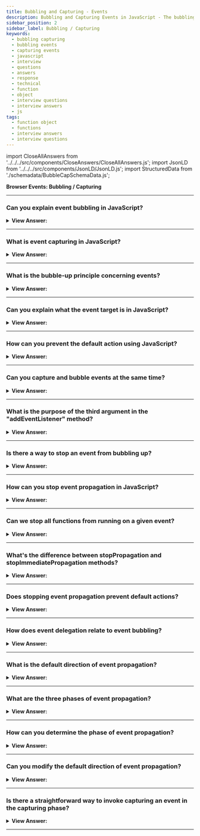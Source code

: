 ```yaml
---
title: Bubbling and Capturing - Events
description: Bubbling and Capturing Events in JavaScript - The bubbling-up principle is self-explanatory based on its name. - JavaScript Interview Questions & Answers
sidebar_position: 2
sidebar_label: Bubbling / Capturing
keywords:
  - bubbling capturing
  - bubbling events
  - capturing events
  - javascript
  - interview
  - questions
  - answers
  - response
  - technical
  - function
  - object
  - interview questions
  - interview answers
  - js
tags:
  - function object
  - functions
  - interview answers
  - interview questions
---
```


import CloseAllAnswers from '../../../src/components/CloseAnswers/CloseAllAnswers.js';
import JsonLD from '../../../src/components/JsonLD/JsonLD.js';
import StructuredData from './schemadata/BubbleCapSchemaData.js';

<JsonLD data={StructuredData} />

<head>
  <title>Bubbling and Capturing | JavaScript Frontend Phone Interview</title>
</head>

**Browser Events: Bubbling / Capturing**

<CloseAllAnswers />

---

### Can you explain event bubbling in JavaScript?

<details>
  <summary><strong>View Answer:</strong></summary>
  <div>
  <div><strong>Interview Response:</strong> Event bubbling is the process where an event triggers on the innermost target element first and then successively triggers on ancestors (parents) in the same nesting hierarchy up to the outermost DOM element.
  </div><br />
  <div><strong className="codeExample">Code Example:</strong><br /><br />

  <div></div>

HTML:

```html
<div id="outer">
  <div id="inner">
    <button id="button">Click me!</button>
  </div>
</div>
```

JavaScript:

```javascript
// Event listener for the outer div
document.getElementById("outer").addEventListener("click", function() {
  console.log("Outer div clicked");
});

// Event listener for the inner div
document.getElementById("inner").addEventListener("click", function() {
  console.log("Inner div clicked");
});

// Event listener for the button
document.getElementById("button").addEventListener("click", function() {
  console.log("Button clicked");
});
```

In this example, when you click the button, the event will propagate upwards through the nested elements. So, when you click the button, the console will display the following output:

Output:

```js
Button clicked
Inner div clicked
Outer div clicked
```

This demonstrates the event bubbling behavior, where the event is triggered on the innermost element and then propagates up through its parent elements.

  </div>
  </div>
</details>

---

### What is event capturing in JavaScript?

<details>
  <summary><strong>View Answer:</strong></summary>
  <div>
  <div><strong>Interview Response:</strong> Event capturing is the opposite of bubbling. It's when an event starts at the outermost element and triggers on descendents, moving towards the innermost target element.
  </div><br />
  <div><strong className="codeExample">Code Example:</strong><br /><br />

  <div></div>

HTML:

```html
<div id="outer">
  <div id="inner">
    <button id="button">Click me!</button>
  </div>
</div>
```

JavaScript:

```javascript
// Event listener for the outer div with event capturing
document.getElementById("outer").addEventListener("click", function() {
  console.log("Outer div clicked (capturing)");
}, true);

// Event listener for the inner div with event capturing
document.getElementById("inner").addEventListener("click", function() {
  console.log("Inner div clicked (capturing)");
}, true);

// Event listener for the button with event capturing
document.getElementById("button").addEventListener("click", function() {
  console.log("Button clicked (capturing)");
}, true);
```

In this example, when you click the button, the event will be captured in the capturing phase and propagate downwards through the nested elements. So, when you click the button, the console will display the following output:

Output:

```
Outer div clicked (capturing)
Inner div clicked (capturing)
Button clicked (capturing)
```

This demonstrates the event capturing behavior, where the event is triggered on the outermost element and then propagates down through its child elements.

  </div>
  </div>
</details>

---

### What is the bubble-up principle concerning events?

<details>
  <summary><strong>View Answer:</strong></summary>
  <div>
  <div><strong>Interview Response:</strong> The bubbling-up principle is self-explanatory based on its name. In principle, when an event happens on an element, it first runs its handlers, then on its parent, and back up to the other ancestors.
    </div><br />
  <div><strong className="codeExample">Code Example:</strong><br /><br />

  <div></div>

```html
<style>
  body * {
    margin: 10px;
    border: 1px solid blue;
  }
</style>

<!-- this will return the p, div and form alerts -->
<form onclick="alert('form')">
  FORM
  <div onclick="alert('div')">
    DIV
    <p onclick="alert('p')">P</p>
  </div>
</form>
```

  </div>
  </div>
</details>

---

### Can you explain what the event target is in JavaScript?

<details>
  <summary><strong>View Answer:</strong></summary>
  <div>
  <div><strong>Interview Response:</strong> The most deeply nesting element that created the event is known as a target element, and it may be accessed using event.target. The event target does not change through the bubbling process; JavaScript views it as the initial point of the event.
    </div><br />
  <div><strong className="codeExample">Code Example:</strong><br /><br />

  <div></div>

HTML:

```html
<button id="myButton">Click me!</button>
```

JavaScript:

```javascript
document.getElementById("myButton").addEventListener("click", function(event) {
  console.log("Event target:", event.target);
});
```

In this example, we have a button with the id "myButton". When you click the button, the event listener function will be triggered, and it will log the event target to the console.

For instance, if you click on the button, the console **output** will be:

```
Event target: <button id="myButton">Click me!</button>
```

The `event.target` property gives you access to the actual element that triggered the event, in this case, the button element with the id "myButton".

---

:::note
The current target is the precise target at which the current action takes place, where "this = event.currentTarget." It is conceivable that event.target equals either this or the current target.
:::

  </div>
  </div>
</details>

---

### How can you prevent the default action using JavaScript?

<details>
  <summary><strong>View Answer:</strong></summary>
  <div>
  <div><strong>Interview Response:</strong> To prevent the default action triggered by an event, you can use the `event.preventDefault()` method in JavaScript. Calling this method within an event listener will prevent the default behavior associated with the event.
  </div><br />
  <div><strong className="codeExample">Code Example:</strong><br /><br />

  <div></div>

HTML:

```html
<a href="https://www.example.com" id="myLink">Click me!</a>
```

JavaScript:

```js
document.getElementById("myLink").addEventListener("click", function(event) {
  event.preventDefault(); // Prevents the default action (navigating to the URL)
  console.log("Default action prevented");
});
```

  </div>
  </div>
</details>

---

### Can you capture and bubble events at the same time?

<details>
  <summary><strong>View Answer:</strong></summary>
  <div>
  <div><strong>Interview Response:</strong> Yes, by setting the third parameter of addEventListener to true, you can enable event capturing, and events will propagate from the capturing phase to the target phase and then to the bubbling phase.
  </div><br />
  <div><strong className="codeExample">Code Example:</strong><br /><br />

  <div></div>

HTML:

```html
<div id="myElement">
  <button id="myButton">Click me!</button>
</div>
```

JavaScript:

```js
document.getElementById("myElement").addEventListener("click", function(event) {
  console.log("Event captured: (capturing phase)");
}, true);

document.getElementById("myElement").addEventListener("click", function(event) {
  console.log("Event bubbled: (bubbling phase)");
}, false);
```

Output:

```html
Event captured: (capturing phase)
Event bubbled: (bubbling phase)
```

  </div>
  </div>
</details>

---

### What is the purpose of the third argument in the "addEventListener" method?

<details>
  <summary><strong>View Answer:</strong></summary>
  <div>
  <div><strong>Interview Response:</strong> The third argument in the `addEventListener` method, known as `useCapture`, is an optional parameter that specifies whether the event should be handled during the capturing phase (`true`) or the bubbling phase (`false`, default).
  </div><br />
  <div><strong className="codeExample">Code Example:</strong><br /><br />

  <div></div>

Here's an example that demonstrates the use of the third argument, `useCapture`, in the `addEventListener` method.

```html
<div id="outer">
  <div id="inner">
    Click me
  </div>
</div>

<script>
  function handleClick(event) {
    console.log("Target element: " + event.target.id);
    console.log("Current target element: " + event.currentTarget.id);
  }

  var outerElement = document.getElementById("outer");
  var innerElement = document.getElementById("inner");

  // Attaching event listeners with different useCapture values
  outerElement.addEventListener("click", handleClick, false); // Bubbling phase
  innerElement.addEventListener("click", handleClick, true); // Capturing phase
</script>
```

In this example, we have an outer `div` element with the id "outer" and an inner `div` element with the id "inner". Two event listeners are attached to these elements using the `addEventListener` method. The first listener is attached to the outer element with `useCapture` set to `false`, indicating the bubbling phase. The second listener is attached to the inner element with `useCapture` set to `true`, indicating the capturing phase.

When you click on the inner element, both event handlers will be called, but their behavior will differ based on the value of `useCapture`. The console logs will show the difference in `event.target.id` (the clicked element) and `event.currentTarget.id` (the element to which the event listener is attached).

  </div>
  </div>
</details>

---

### Is there a way to stop an event from bubbling up?

<details>
  <summary><strong>View Answer:</strong></summary>
  <div>
  <div><strong>Interview Response:</strong> If necessary, we can use two methods to explicitly stop the bubbling up process, including the stopPropagation and stopImmediatePropagation. Using these two approaches should be limited because of some drawbacks, such as click event failures.
    </div>
  </div>
</details>

---

### How can you stop event propagation in JavaScript?

<details>
  <summary><strong>View Answer:</strong></summary>
  <div>
  <div><strong>Interview Response:</strong> You can stop event propagation in JavaScript by using the `event.stopPropagation()` method, which prevents further propagation of the current event in the capturing and bubbling phases.
  </div><br />
  <div><strong className="codeExample">Code Example:</strong><br /><br />

  <div></div>

HTML:

```html
<div id="outer">
  <div id="inner">
    <button id="button">Click me!</button>
  </div>
</div>
```

JavaScript:

```javascript
document.getElementById("outer").addEventListener("click", function(event) {
  console.log("Outer div clicked");
});

document.getElementById("inner").addEventListener("click", function(event) {
  console.log("Inner div clicked");
  event.stopPropagation(); // Stops event propagation
});

document.getElementById("button").addEventListener("click", function(event) {
  console.log("Button clicked");
});
```

Only the following **output** will be logged to the console:

```
Inner div clicked
```

The event propagation is prevented from reaching the outer div's event listener due to the call to `event.stopPropagation()` within the event listener of the inner div.

  </div>
  </div>
</details>

---

### Can we stop all functions from running on a given event?

<details>
  <summary><strong>View Answer:</strong></summary>
  <div>
  <div><strong>Interview Response:</strong> Yes, by calling `event.stopPropagation()` in an event handler, you can prevent further propagation of the event, stopping it from triggering other event listeners attached to parent elements during the capturing and bubbling phases.
  </div><br />
  <div><strong className="codeExample">Code Example:</strong><br /><br />

  <div></div>

```html
<div id="outer">
  <div id="inner">
    Click me
  </div>
</div>

<script>
  function outerClick(event) {
    console.log("Outer clicked");
  }

  function innerClick(event) {
    console.log("Inner clicked");
    event.stopPropagation();
  }

  var outerElement = document.getElementById("outer");
  var innerElement = document.getElementById("inner");

  outerElement.addEventListener("click", outerClick);
  innerElement.addEventListener("click", innerClick);
</script>
```

In this example, we have an outer `div` element with the id "outer" and an inner `div` element with the id "inner". Two event listeners are attached to these elements using the `addEventListener` method.

When you click on the inner element, the `innerClick` event handler will be triggered. It logs "Inner clicked" to the console and calls `event.stopPropagation()` to stop the event from propagating further. As a result, the `outerClick` event handler will not be triggered, and "Outer clicked" will not be logged to the console.

  </div>
  </div>
</details>

---

### What's the difference between stopPropagation and stopImmediatePropagation methods?

<details>
  <summary><strong>View Answer:</strong></summary>
  <div>
  <div><strong>Interview Response:</strong> The stopPropagation() method prevents further bubbling or capturing of an event, while stopImmediatePropagation() does the same but also prevents other event handlers on the same element from executing.
    </div><br/>
  <div><strong>Technical Response:</strong> If an element has multiple event handlers on a single event, then even if one of them stops the bubbling, the other ones still execute. In other words, event.stopPropagation() stops the move upwards, but all other handlers run on the current element. To stop the bubbling and prevent handlers on the current element from running, we use event.stopImmediatePropagation(). After it, no other handlers execute.
    </div><br />
  <div><strong className="codeExample">Code Example:</strong><br /><br />

  <div></div>

HTML:

```html
<div id="myElement">
  <button id="myButton">Click me!</button>
</div>
```

JavaScript:

```javascript
document.getElementById("myElement").addEventListener("click", function(event) {
  console.log("Event captured");
});

document.getElementById("myButton").addEventListener("click", function(event) {
  console.log("Button clicked");
  event.stopPropagation(); // Stops propagation to parent elements
});

document.getElementById("myButton").addEventListener("click", function(event) {
  console.log("Additional listener on button");
  event.stopImmediatePropagation(); // Stops further listeners on the same element
});

document.getElementById("myElement").addEventListener("click", function(event) {
  console.log("Additional listener on element");
});
```

Output:

```
Button clicked
```

The "Additional listener on button" and "Additional listener on element" event listeners are not triggered due to the use of `event.stopImmediatePropagation()`.

  </div>
  </div>
</details>

---

### Does stopping event propagation prevent default actions?

<details>
  <summary><strong>View Answer:</strong></summary>
  <div>
  <div><strong>Interview Response:</strong> No, stopping event propagation with event.stopPropagation() does not prevent default actions associated with the event. It only prevents the event from triggering additional event listeners on parent elements.
    </div>
  </div>
</details>

---

### How does event delegation relate to event bubbling?

<details>
  <summary><strong>View Answer:</strong></summary>
  <div>
  <div><strong>Interview Response:</strong> Event delegation takes advantage of event bubbling. Instead of assigning event handlers to specific nodes, the event handler is added to one parent and because of event bubbling, events on child nodes bubble up to the parent.
    </div><br />
  <div><strong className="codeExample">Code Example:</strong><br /><br />

  <div></div>

HTML:

```html
<ul id="myList">
  <li>Item 1</li>
  <li>Item 2</li>
  <li>Item 3</li>
</ul>
```

JavaScript:

```javascript
document.querySelector("#myList").addEventListener("click", function(e) {
  if(e.target && e.target.nodeName === "LI") {
    console.log("List item ", e.target.textContent, " was clicked");
  }
});
```

Output:

```html
"List item ", "Item 1", " was clicked"
"List item ", "Item 2", " was clicked"
"List item ", "Item 3", " was clicked"
```

  </div>
  </div>
</details>

---

### What is the default direction of event propagation?

<details>
  <summary><strong>View Answer:</strong></summary>
  <div>
  <div><strong>Interview Response:</strong> The default direction of event propagation is from the innermost element to its parent elements, known as the bubbling phase. This allows events to propagate upward (bubbling phase) through the DOM hierarchy unless stopped with `event.stopPropagation()`.
    </div><br />
  <div><strong className="codeExample">Code Example:</strong><br /><br />

  <div></div>

```html
<div id="outer">
  <div id="inner">
    Click me
  </div>
</div>

<script>
  function outerClick(event) {
    console.log("Outer clicked");
  }

  function innerClick(event) {
    console.log("Inner clicked");
  }

  var outerElement = document.getElementById("outer");
  var innerElement = document.getElementById("inner");

  outerElement.addEventListener("click", outerClick);
  innerElement.addEventListener("click", innerClick);
</script>
```

In this example, we have an outer `div` element with the id "outer" and an inner `div` element with the id "inner". Two event listeners are attached to these elements using the `addEventListener` method.

When you click on the inner element, both the `innerClick` and `outerClick` event handlers will be triggered. The events will propagate from the innermost element (inner) to its parent elements (outer) in the default direction of event bubbling. The console logs will show "Inner clicked" followed by "Outer clicked".

  </div>
  </div>
</details>

---

### What are the three phases of event propagation?

<details>
  <summary><strong>View Answer:</strong></summary>
  <div>
  <div><strong>Interview Response:</strong> There are three phases of event propagation, including the capturing, targeting, and bubbling phases. The capturing phase is the process of the event traveling down to the target element ( &#123;capture: true&#125; ). The targeting phase is when we reach our target element, and the bubbling phase is the process of bubbling up from the target element.
    </div>
  </div>
</details>

---

### How can you determine the phase of event propagation?

<details>
  <summary><strong>View Answer:</strong></summary>
  <div>
  <div><strong>Interview Response:</strong> To determine the phase of event propagation, you can check the `event.eventPhase` property. It will have a value of 1 (capturing phase), 2 (target phase), or 3 (bubbling phase).
  </div><br />
  <div><strong className="codeExample">Code Example:</strong><br /><br />

  <div></div>

```html
<div id="outer">
  <div id="inner">
    Click me
  </div>
</div>

<script>
  function handleClick(event) {
    if (event.eventPhase === Event.CAPTURING_PHASE) {
      console.log("Event capturing phase");
    } else if (event.eventPhase === Event.AT_TARGET) {
      console.log("Event target phase");
    } else if (event.eventPhase === Event.BUBBLING_PHASE) {
      console.log("Event bubbling phase");
    }
  }

  var outerElement = document.getElementById("outer");
  var innerElement = document.getElementById("inner");

  outerElement.addEventListener("click", handleClick, true); // Capturing phase
  innerElement.addEventListener("click", handleClick); // Bubbling phase
</script>
```

In this example, we have an outer `div` element with the id "outer" and an inner `div` element with the id "inner". Two event listeners are attached to these elements, one in the capturing phase and the other in the bubbling phase.

When you click on the inner element, the `handleClick` event handler will be called for both elements. Inside the event handler, we check the `event.eventPhase` property to determine the phase of event propagation. The corresponding message will be logged to the console based on the event phase detected.

  </div>
  </div>
</details>

---

### Can you modify the default direction of event propagation?

<details>
  <summary><strong>View Answer:</strong></summary>
  <div>
  <div><strong>Interview Response:</strong> No, the default direction of event propagation (bubbling phase) cannot be modified. It always occurs from the innermost element to its parent elements in the DOM hierarchy.
  </div><br />
  </div>
</details>

---

### Is there a straightforward way to invoke capturing an event in the capturing phase?

<details>
  <summary><strong>View Answer:</strong></summary>
  <div>
  <div><strong>Interview Response:</strong> Yes, we need to set the handler capture option to true to catch an event on the capturing phase. There are two possible values of the capture option true and false. If it is false (default), the handler is set to the bubbling phase. If it is true, then the handler is set on the capturing phase.
    </div><br />
  <div><strong className="codeExample">Code Example:</strong><br /><br />

  <div></div>

```html
<style>
  body * {
    margin: 10px;
    border: 1px solid blue;
  }
</style>

<form>
  FORM
  <div>
    DIV
    <p>P</p>
  </div>
</form>

<script>
  for (let elem of document.querySelectorAll('*')) {
    elem.addEventListener(
      'click',
      (e) => alert(`Capturing: ${elem.tagName}`),
      true
    );
    elem.addEventListener('click', (e) => alert(`Bubbling: ${elem.tagName}`));
  }
</script>
```

:::note
While there are three phases, the second ("target phase": the event reached the element) is not handled independently in theory: handlers from both the capturing and bubbling phases fire at that time.
:::

  </div>
  </div>
</details>

---